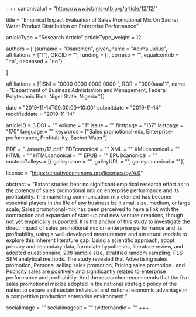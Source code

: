 +++
canonicalurl = "https://www.icbmis-utb.org/article/12/12/"

title = "Empirical Impact Evaluation of Sales Promotional Mix On Sachet Water Product Distribution on Enterprise Performance"

articleType = "Research Article"
articleType_weight = 12

authors = [
  {surname = "Osaremen",  given_name = "Adima Julius",  affiliations = ["1"],  ORCID = "", funding = [], corresp = "", equalcontrib = "no", deceased = "no"}

]

affiliations = [{ISNI = "0000 0000 0000 0000 ", ROR = "0000aaa11", name ="Department of Business Admistration and Management, Federal Polytechnic Bida, Niger State, Nigeria "}]

date = "2019-11-14T09:00:00+10:00"
submitdate = "2019-11-14"
modifieddate = "2019-11-14"

articleID = 3
DOI = ""
volume = "1"
issue = ""
firstpage = "157"
lastpage = "170"
language = ""
keywords = ["Sales promotional-mix, Enterprise-performance, Profitability, Sachet Water"]

PDF = "../assets/12.pdf"
PDFcanonical = ""
XML = ""
XMLcanonical = ""
HTML = ""
HTMLcanonical = ""
EPUB = ""
EPUBcanonical = ""
customGalleys = [{ galleyname = "", galleyURL = "", galleycanonical = ""}]

license = "https://creativecommons.org/licenses/by/4.0"

abstract = "Extant studies bear no significant empirical research effort as to the potency of sales promotional mix on enterprise performance and its profitability. The marketing communication mix element has become essential players in the life of any business be it small size, medium, or large scale; Sales promotional-mix has been perceived to have a link with the contraction and expansion of start-up and new venture creations, though not yet empirically supported. It is the anchor of this study to investigate the direct impact of sales promotional mix on enterprise performance and its profitability, using a well-developed measurement and structural models to explore this inherent literature gap. Using a scientific approach, adopt primary and secondary data, formulate hypotheses, literature review, and adopted questionnaire, 208 sample size, stratified random sampling, PLS-SEM analytical methods. The study revealed that Advertising sales promotion, Personal selling sales promotion, Pricing sales promotion . and Publicity sales are positively and significantly related to enterprise performance and profitability. And the researcher recommends that the five sales promotional mix be adopted in the national strategic policy of the nation to secure and sustain individual and national economic advantage in a competitive production enterprise environment."


socialimage = ""
socialimagealt = ""
twitterhandle = ""
+++

